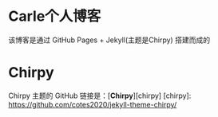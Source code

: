 # Carle个人博客
该博客是通过 GitHub Pages + Jekyll(主题是Chirpy) 搭建而成的

# Chirpy
Chirpy 主题的 GitHub 链接是：[**Chirpy**][chirpy] 
[chirpy]: https://github.com/cotes2020/jekyll-theme-chirpy/
